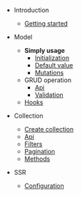 * Introduction
  * [Getting started](README.md)
  
* Model
  * **Simply usage**  
    * [Initialization](model/initialize.md?id=create-instance)
    * [Default value](model/initialize.md?id=default-value)
    * [Mutations](model/initialize.md?id=mutations)
  * GRUD operation
      * [Api](model/grudOperation.md?id=api)
      * [Validation](model/grudOperation.md?id=validation)
  * [Hooks](model/hooks.md) 
  

* Collection
  * [Create collection](collection/initialize.md)
  * [Api](collection/api.md)
  * [Filters](collection/filters.md)
  * [Pagination](collection/pagination.md)
  * [Methods](collection/methods.md)
  
* SSR
  * [Configuration](ssr/configuration.md)
